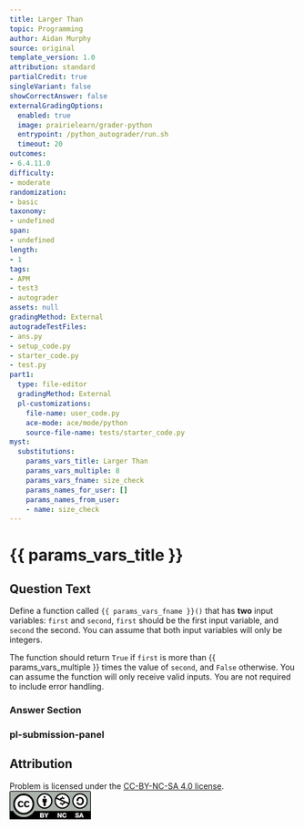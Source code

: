 ```yaml
---
title: Larger Than
topic: Programming
author: Aidan Murphy
source: original
template_version: 1.0
attribution: standard
partialCredit: true
singleVariant: false
showCorrectAnswer: false
externalGradingOptions:
  enabled: true
  image: prairielearn/grader-python
  entrypoint: /python_autograder/run.sh
  timeout: 20
outcomes:
- 6.4.11.0
difficulty:
- moderate
randomization:
- basic
taxonomy:
- undefined
span:
- undefined
length:
- 1
tags:
- APM
- test3
- autograder
assets: null
gradingMethod: External
autogradeTestFiles:
- ans.py
- setup_code.py
- starter_code.py
- test.py
part1:
  type: file-editor
  gradingMethod: External
  pl-customizations:
    file-name: user_code.py
    ace-mode: ace/mode/python
    source-file-name: tests/starter_code.py
myst:
  substitutions:
    params_vars_title: Larger Than
    params_vars_multiple: 8
    params_vars_fname: size_check
    params_names_for_user: []
    params_names_from_user:
    - name: size_check
---
```

# {{ params_vars_title }}

## Question Text

Define a function called `{{ params_vars_fname }}()` that has **two** input variables: `first` and `second`, `first` should be the first input variable, and `second` the second. You can assume that both input variables will only be integers.

The function should return `True` if `first` is more than {{ params_vars_multiple }} times the value of `second`, and `False` otherwise. You can assume the function will only receive valid inputs. You are not required to include error handling.

### Answer Section

### pl-submission-panel

<pl-external-grader-results></pl-external-grader-results>
<pl-file-preview></pl-file-preview>

## Attribution

Problem is licensed under the [CC-BY-NC-SA 4.0 license](https://creativecommons.org/licenses/by-nc-sa/4.0/).<br> ![The Creative Commons 4.0 license requiring attribution-BY, non-commercial-NC, and share-alike-SA license.](https://raw.githubusercontent.com/firasm/bits/master/by-nc-sa.png)